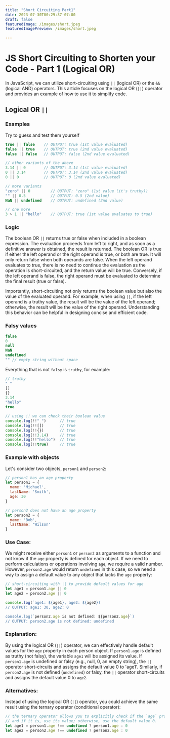 ```yaml
---
title: "Short Circuiting Part1"
date: 2023-07-30T00:29:37-07:00
draft: false
featuredImage: /images/short.jpeg
featuredImagePreview: /images/short.jpeg

---
```


# JS Short Circuiting to Shorten your Code - Part 1 (Logical OR)
In JavaScript, we can utilize short-circuiting using `||` (logical OR) or the `&&` (logical AND) operators. 
This article focuses on the logical OR (`||`) operator and provides an example of how to use it to simplify code.

## Logical OR `||`

### Examples
Try to guess and test them yourself
```js
true || false    // OUTPUT: true (1st value evaluated)
false || true    // OUTPUT: true (2nd value evaluated)
false || false   // OUTPUT: false (2nd value evaluated)

// other variants of the above
3.14 || 0        // OUTPUT: 3.14 (1st value evaluated)
0 || 3.14        // OUTPUT: 3.14 (2nd value evaluated)
0 || 0           // OUTPUT: 0 (2nd value evaluated)

// more variants
"zero" || 0         // OUTPUT: "zero" (1st value (it's truthy))
"" || 0.5           // OUTPUT: 0.5 (2nd value)
NaN || undefined    // OUTPUT: undefined (2nd value)

// one more
3 > 1 || "hello"    // OUTPUT: true (1st value evaluates to true)
```

### Logic
The boolean OR `||` returns true or false when included in a boolean expression. The evaluation proceeds from left to right, and as soon as a definitive answer is obtained, the result is returned. The boolean OR is true if either the left operand or the right operand is true, or both are true. It will only return false when both operands are false. When the left operand evaluates to true, there is no need to continue the evaluation as the operation is short-circuited, and the return value will be true. Conversely, if the left operand is false, the right operand must be evaluated to determine the final result (true or false).

Importantly, short-circuiting not only returns the boolean value but also the value of the evaluated operand. For example, when using `||`, if the left operand is a truthy value, the result will be the value of the left operand; otherwise, the result will be the value of the right operand. Understanding this behavior can be helpful in designing concise and efficient code.

### Falsy values
```js
false
0
null
NaN
undefined
"" // empty string without space
```
Everything that is not `falsy` is `truthy`, for example:
```js
// truthy 
" " 
[]
{}
3.14
"hello"
true

// using !! we can check their boolean value
console.log(!!" ")      // true
console.log(!![])       // true
console.log(!!{})       // true
console.log(!!3.14)     // true
console.log(!!"hello")  // true
console.log(!!true)     // true
```

### Example with objects
Let's consider two objects, `person1` and `person2`:
```js
// person1 has an age property
let person1 = {
  name: 'Michael',
  lastName: 'Smith',
  age: 30
}

// person2 does not have an age property
let person2 = {
  name: 'Bob',
  lastName: 'Wilson'
}
```
### Use Case:
We might receive either `person1` or `person2` as arguments to a function and not know if the `age` property is defined for each object.
If we need to perform calculations or operations involving `age`, we require a valid number.  However, `person2.age` would return `undefined` in this case, so we need a way to assign a default value to any object that lacks the `age` property:
```js
// short-circuiting with || to provide default values for age
let age1 = person1.age || 0
let age2 = person2.age || 0

console.log(`age1: ${age1}, age2: ${age2})
// OUTPUT: age1: 30, age2: 0

console.log(`person2.age is not defined: ${person2.age}`)
// OUTPUT: person2.age is not defined: undefined
```
### Explanation:
By using the logical OR (`||`) operator, we can effectively handle default values for the `age` property in each person object.
If `person1.age` is defined as truthy (not falsy), the variable `age1` will be assigned its value.
If `person1.age` is undefined or falsy (e.g., null, 0, an empty string), the `||` operator short-circuits and assigns the default value 0 to 'age1'.
Similarly, if `person2.age` is not defined (`undefined`) or falsy, the `||` operator short-circuits and assigns the default value 0 to `age2`.

### Alternatives:
Instead of using the logical OR (`||`) operator, you could achieve the same result using the ternary operator (conditional operator):
```js
// the ternary operator allows you to explicitly check if the `age` property is defined for each person object,
// and if it is, use its value; otherwise, use the default value 0.
let age1 = person1.age !== undefined ? person1.age : 0
let age2 = person2.age !== undefined ? person2.age : 0
```
